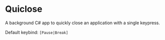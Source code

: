 # Quiclose
A background C# app to quickly close an application with a single keypress.

Default keybind: `[Pause|Break]`
